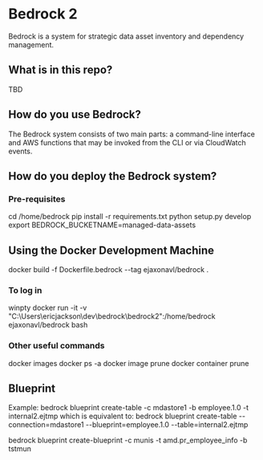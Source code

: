 # Bedrock 2

Bedrock is a system for strategic data asset inventory and dependency management. 

## What is in this repo?

TBD

## How do you use Bedrock?
The Bedrock system consists of two main parts: a command-line interface and AWS functions that may be invoked from the CLI or via CloudWatch events.

## How do you deploy the Bedrock system?
### Pre-requisites

cd /home/bedrock
pip install -r requirements.txt
python setup.py develop
export BEDROCK_BUCKETNAME=managed-data-assets

## Using the Docker Development Machine
docker build -f Dockerfile.bedrock --tag ejaxonavl/bedrock .

### To log in
winpty docker run -it -v "C:\Users\ericjackson\dev\bedrock\bedrock2":/home/bedrock ejaxonavl/bedrock bash

### Other useful commands
docker images
docker ps -a
docker image prune
docker container prune

## Blueprint
Example:
    bedrock blueprint create-table -c mdastore1 -b employee.1.0 -t internal2.ejtmp
which is equivalent to:
    bedrock blueprint create-table --connection=mdastore1 --blueprint=employee.1.0 --table=internal2.ejtmp

 bedrock blueprint  create-blueprint -c munis -t amd.pr_employee_info -b tstmun
